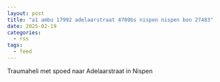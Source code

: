 ```yaml
---
layout: post
title: "a1 ambu 17992 adelaarstraat 4709bs nispen nispen bon 27483"
date: 2025-02-19
categories: 
  - rss
tags: 
  - feed
---
```


Traumaheli met spoed naar Adelaarstraat in Nispen
